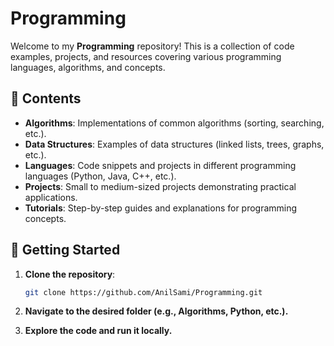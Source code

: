 # Programming

Welcome to my **Programming** repository! This is a collection of code examples, projects, and resources covering various programming languages, algorithms, and concepts.

## 📌 Contents

- **Algorithms**: Implementations of common algorithms (sorting, searching, etc.).
- **Data Structures**: Examples of data structures (linked lists, trees, graphs, etc.).
- **Languages**: Code snippets and projects in different programming languages (Python, Java, C++, etc.).
- **Projects**: Small to medium-sized projects demonstrating practical applications.
- **Tutorials**: Step-by-step guides and explanations for programming concepts.

## 🚀 Getting Started

1. **Clone the repository**:
   ```bash
   git clone https://github.com/AnilSami/Programming.git

2. **Navigate to the desired folder (e.g., Algorithms, Python, etc.).**

3. **Explore the code and run it locally.**

